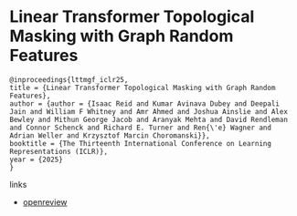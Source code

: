 # Linear Transformer Topological Masking with Graph Random Features

```
@inproceedings{lttmgf_iclr25,
title = {Linear Transformer Topological Masking with Graph Random Features},
author = {author = {Isaac Reid and Kumar Avinava Dubey and Deepali Jain and William F Whitney and Amr Ahmed and Joshua Ainslie and Alex Bewley and Mithun George Jacob and Aranyak Mehta and David Rendleman and Connor Schenck and Richard E. Turner and Ren{\'e} Wagner and Adrian Weller and Krzysztof Marcin Choromanski}},
booktitle = {The Thirteenth International Conference on Learning Representations (ICLR)},
year = {2025}
}
```

links
- [openreview](https://openreview.net/forum?id=6MBqQLp17E)
